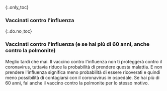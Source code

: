 {:.only_toc}
### Vaccinati contro l'influenza

{:.do.no_toc}
### Vaccinati contro l'influenza (e se hai più di 60 anni, anche contro la polmonite)

Meglio tardi che mai. Il vaccino contro l'influenza non ti proteggerà contro il coronavirus, tuttavia riduce la probabilità di prendere questa malattia. E non prendere l'influenza significa meno probabilità di essere ricoverati e quindi meno possibilità di contagiarsi con il coronavirus in ospedale. Se hai più di 60 anni, fai anche il vaccino contro la polmonite per lo stesso motivo.
